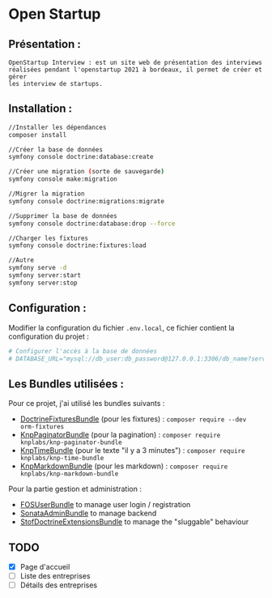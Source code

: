 # Open Startup


## Présentation :
```
OpenStartup Interview : est un site web de présentation des interviews 
réalisées pendant l'openstartup 2021 à bordeaux, il permet de créer et gérer 
les interview de startups.
```


## Installation :
```bash
//Installer les dépendances
composer install

//Créer la base de données
symfony console doctrine:database:create

//Créer une migration (sorte de sauvegarde)
symfony console make:migration

//Migrer la migration
symfony console doctrine:migrations:migrate

//Supprimer la base de données
symfony console doctrine:database:drop --force

//Charger les fixtures
symfony console doctrine:fixtures:load

//Autre 
symfony serve -d
symfony server:start
symfony server:stop

```

## Configuration :
Modifier la configuration du fichier `.env.local`, ce fichier contient la configuration du projet :
```bash
# Configurer l'accès à la base de données
# DATABASE_URL="mysql://db_user:db_password@127.0.0.1:3306/db_name?serverVersion=5.7",
```

## Les Bundles utilisées :
Pour ce projet, j'ai utilisé les bundles suivants :
- [DoctrineFixturesBundle](https://symfony.com/bundles/DoctrineFixturesBundle/current/index.html ) (pour les fixtures) : `composer require --dev orm-fixtures`
- [KnpPaginatorBundle](https://github.com/KnpLabs/KnpPaginatorBundle) (pour la pagination) : `composer require knplabs/knp-paginator-bundle`
- [KnpTimeBundle](https://github.com/KnpLabs/KnpTimeBundle) (pour le texte "il y a 3 minutes") : `composer require knplabs/knp-time-bundle`
- [KnpMarkdownBundle](https://github.com/KnpLabs/KnpMarkdownBundle) (pour les markdown) : `composer require knplabs/knp-markdown-bundle`


Pour la partie gestion et administration :
- [FOSUserBundle](https://github.com/FriendsOfSymfony/FOSUserBundle) to manage user login / registration
- [SonataAdminBundle](https://github.com/sonata-project/SonataAdminBundle) to manage backend
- [StofDoctrineExtensionsBundle](https://github.com/stof/StofDoctrineExtensionsBundle) to manage the "sluggable" behaviour

## TODO
- [x] Page d'accueil
- [ ] Liste des entreprises
- [ ] Détails des entreprises
